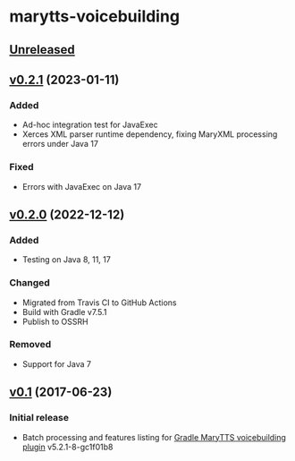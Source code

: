 marytts-voicebuilding
=====================

[Unreleased]
------------

[v0.2.1] (2023-01-11)
---------------------

### Added

- Ad-hoc integration test for JavaExec
- Xerces XML parser runtime dependency, fixing MaryXML processing errors under Java 17

### Fixed

- Errors with JavaExec on Java 17

[v0.2.0] (2022-12-12)
---------------------

### Added

- Testing on Java 8, 11, 17

### Changed

- Migrated from Travis CI to GitHub Actions
- Build with Gradle v7.5.1
- Publish to OSSRH

### Removed

- Support for Java 7

[v0.1] (2017-06-23)
-------------------

### Initial release

- Batch processing and features listing for [Gradle MaryTTS voicebuilding plugin] v5.2.1-8-gc1f01b8

[Unreleased]: https://github.com/marytts/marytts-voicebuilding//tree/master
[v0.2.1]: https://github.com/marytts/marytts-voicebuilding/releases/tag/v0.2.1
[v0.2.0]: https://github.com/marytts/marytts-voicebuilding/releases/tag/v0.2.0
[v0.1]: https://github.com/marytts/marytts-voicebuilding/releases/tag/v0.1
[Gradle MaryTTS voicebuilding plugin]: https://github.com/marytts/gradle-marytts-voicebuilding-plugin
